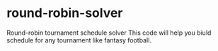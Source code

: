 # round-robin-solver
Round-robin tournament schedule solver
This code will help you biuld schedule for any tournament like fantasy football.
